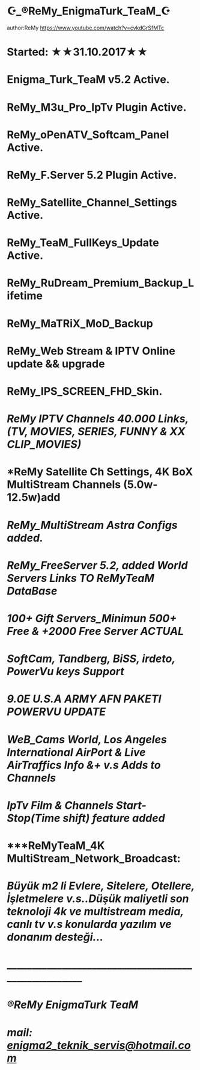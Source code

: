 # ☪️_®ReMy_EnigmaTurk_TeaM_☪️
author:ReMy
https://www.youtube.com/watch?v=cvkdGrSfMTc

#         Started:  ★★31.10.2017★★
#         Enigma_Turk_TeaM v5.2 Active.
#         ReMy_M3u_Pro_IpTv Plugin Active.
#         ReMy_oPenATV_Softcam_Panel Active.
#         ReMy_F.Server 5.2 Plugin Active.
#         ReMy_Satellite_Channel_Settings Active.
#         ReMy_TeaM_FullKeys_Update Active.
#         ReMy_RuDream_Premium_Backup_Lifetime
#         ReMy_MaTRiX_MoD_Backup
#         ReMy_Web Stream & IPTV Online update && upgrade
#         ReMy_IPS_SCREEN_FHD_Skin.
# ***ReMy IPTV Channels 40.000 Links, (TV, MOVIES, SERIES, FUNNY & XX CLIP_MOVIES)***
# ***ReMy Satellite Ch Settings, 4K BoX MultiStream Channels (5.0w-12.5w)add**
# ***ReMy_MultiStream Astra Configs added.***
# ***ReMy_FreeServer 5.2, added World Servers Links TO  ReMyTeaM DataBase***
# ***100+ Gift Servers_Minimun 500+ Free &  +2000 Free Server ACTUAL***
# ***SoftCam, Tandberg, BiSS, irdeto, PowerVu keys Support***
# ***9.0E U.S.A ARMY AFN PAKETI POWERVU UPDATE***
# ***WeB_Cams World, Los Angeles International AirPort & Live AirTraffics Info &+ v.s Adds to Channels***
# ***IpTv Film & Channels Start-Stop(Time shift) feature added***
# ***ReMyTeaM_4K MultiStream_Network_Broadcast:
# ***Büyük m2 li Evlere, Sitelere, Otellere, İşletmelere v.s..Düşük maliyetli son teknoloji 4k ve multistream media, canlı tv v.s konularda yazılım ve donanım desteği...***
# ____________________________________________________
#               ***®ReMy EnigmaTurk TeaM***  
# ***mail: enigma2_teknik_servis@hotmail.com***
